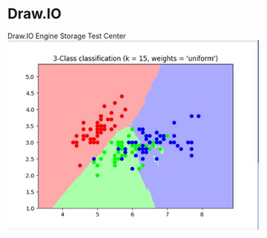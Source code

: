 # Draw.IO
Draw.IO Engine Storage Test Center
![alt text](https://github.com/edtruji/ml-with-sklearn/blob/master/decision_map.JPG)

